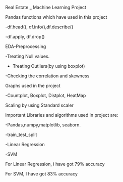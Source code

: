 Real Estate _ Machine Learning Project

Pandas functions which have used in this project

-df.head(), df.info(),df.describe()

-df.apply, df.drop()

EDA-Preprocessing

-Treating Null values.

- Treating Outliers(by using boxplot)

-Checking the correlation and skewness

Graphs used in the project

-Countplot, Boxplot, Distplot, HeatMap


Scaling by using Standard scaler

Important Libraries and algorithms used in project are:

-Pandas,numpy,matplotlib, seaborn.

-train_test_split

-Linear Regression

-SVM



For Linear Regression, i have got 79% accuracy

For SVM, I have got 83% accuracy
